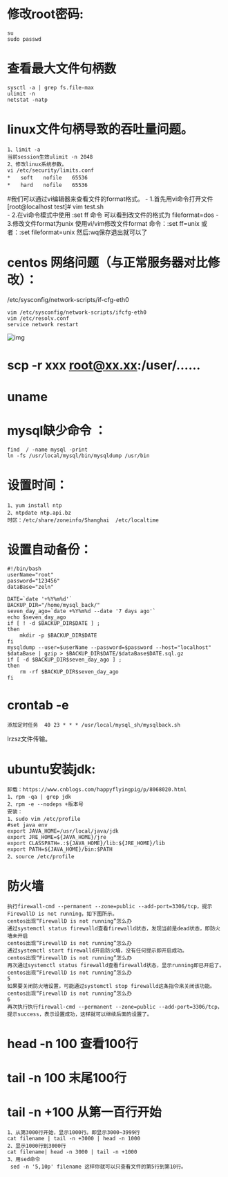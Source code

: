 
# 修改root密码:
	su 
	sudo passwd

# 查看最大文件句柄数
	sysctl -a | grep fs.file-max
	ulimit -n
	netstat -natp

# linux文件句柄导致的吞吐量问题。
	1、limit -a    
	当前session生效ulimit -n 2048
	2、修改linux系统参数。
	vi /etc/security/limits.conf
	*　　soft　　nofile　　65536
	*　　hard　　nofile　　65536

#我们可以通过vi编辑器来查看文件的format格式。
	- 1.首先用vi命令打开文件
	[root@localhost test]# vim test.sh  
	- 2.在vi命令模式中使用 :set ff 命令 可以看到改文件的格式为 fileformat=dos
	- 3.修改文件format为unix
	使用vi/vim修改文件format 命令：:set ff=unix 或者：:set fileformat=unix
	然后:wq保存退出就可以了

# centos 网络问题（与正常服务器对比修改）：

/etc/sysconfig/network-scripts/if-cfg-eth0

	vim /etc/sysconfig/network-scripts/ifcfg-eth0
	vim /etc/resolv.conf
	service network restart

![img](E:\learn\git\repository\笔记\java-note\linux\img\20180810185813333)

# scp -r xxx root@xx.xx:/user/......

# uname 

# mysql缺少命令 ：
	find  / -name mysql -print
	ln -fs /usr/local/mysql/bin/mysqldump /usr/bin  

# 设置时间：
	1、yum install ntp 
	2、ntpdate ntp.api.bz  
	时区：/etc/share/zoneinfo/Shanghai  /etc/localtime

# 设置自动备份：
	#!/bin/bash
	userName="root"
	password="123456"
	dataBase="zeln"
	 
	DATE=`date '+%Y%m%d'`
	BACKUP_DIR="/home/mysql_back/"
	seven_day_ago=`date +%Y%m%d --date '7 days ago'`
	echo $seven_day_ago
	if [ ! -d $BACKUP_DIR$DATE ] ;
	then
		mkdir -p $BACKUP_DIR$DATE
	fi
	mysqldump --user=$userName --password=$password --host="localhost" $dataBase | gzip > $BACKUP_DIR$DATE/$dataBase$DATE.sql.gz
	if [ -d $BACKUP_DIR$seven_day_ago ] ;        
	then
		rm -rf $BACKUP_DIR$seven_day_ago
	fi

# crontab -e 
	添加定时任务  40 23 * * * /usr/local/mysql_sh/mysqlback.sh


lrzsz文件传输。

# ubuntu安装jdk:
	卸载：https://www.cnblogs.com/happyflyingpig/p/8068020.html
	1、rpm -qa | grep jdk
	2、rpm -e --nodeps +版本号
	安装：
	1、sudo vim /etc/profile
	#set java env
	export JAVA_HOME=/usr/local/java/jdk
	export JRE_HOME=${JAVA_HOME}/jre    
	export CLASSPATH=.:${JAVA_HOME}/lib:${JRE_HOME}/lib    
	export PATH=${JAVA_HOME}/bin:$PATH 
	2、source /etc/profile 

# 防火墙
	执行firewall-cmd --permanent --zone=public --add-port=3306/tcp，提示FirewallD is not running，如下图所示。
	centos出现“FirewallD is not running”怎么办
	通过systemctl status firewalld查看firewalld状态，发现当前是dead状态，即防火墙未开启
	centos出现“FirewallD is not running”怎么办
	通过systemctl start firewalld开启防火墙，没有任何提示即开启成功。
	centos出现“FirewallD is not running”怎么办
	再次通过systemctl status firewalld查看firewalld状态，显示running即已开启了。
	centos出现“FirewallD is not running”怎么办
	5
	如果要关闭防火墙设置，可能通过systemctl stop firewalld这条指令来关闭该功能。
	centos出现“FirewallD is not running”怎么办
	6
	再次执行执行firewall-cmd --permanent --zone=public --add-port=3306/tcp，提示success，表示设置成功，这样就可以继续后面的设置了。

# head -n 100 查看100行
# tail -n 100 末尾100行
# tail -n +100 从第一百行开始
	1、从第3000行开始，显示1000行。即显示3000~3999行
	cat filename | tail -n +3000 | head -n 1000
	2、显示1000行到3000行
	cat filename| head -n 3000 | tail -n +1000  
	3、用sed命令
	 sed -n '5,10p' filename 这样你就可以只查看文件的第5行到第10行。